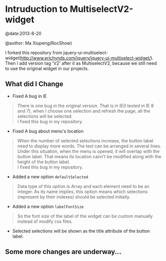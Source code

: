 Intruduction to MultiselectV2-widget
===========================================
@date:2013-8-20

@author: Ma Xiupeng(RocShow)

I forked this repository from jquery-ui-multiselect-widget(http://www.erichynds.com/jquery/jquery-ui-multiselect-widget/). Then I add version tag 'V2' after it as MultiselectV2, because we still need to use the original widget in our projects. 

What did I Change
--------------------------------------------
- Fixed A bug in IE
>There is one bug in the original version. That is in IE(I tested in IE 8 and 7), when I choose one selection and refresh the page, all the selections will be selected.   
>I fixed this bug in my repository.

- Fixed A bug about menu's location
>When the number of selected selections increase, the button label need to display more words. The text can be arranged in several lines. Under this situation, when the menu is opened, it will overlap with the button label. That means its location cann't be modified along with the height of the button label.   
>I fixed this bug in my repository.

- Added a new option `defaultSelected`
>Data type of this option is Array and each element need to be an integer. As its name implies, this option means which selections (represent by their indexes) should be selected initially.

- Added a new option `labelFontSize`
>So the font size of the label of the widget can be custom manually instead of modify css files. 

- Selected selections will be shown as the title attribute of the button label.

Some more changes are underway...
---------------------------------------------
